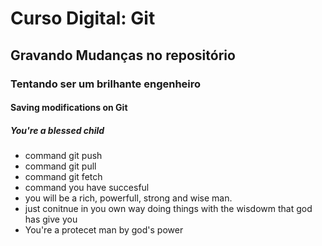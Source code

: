 # Curso Digital: Git

## Gravando Mudanças no repositório 

### Tentando ser um brilhante engenheiro

#### Saving modifications on Git 

##### You're a blessed child

* command git push
* command git pull
* command git fetch
* command you have succesful
* you will be a rich, powerfull, strong and wise man.
* just conitnue in you own way doing things with the wisdowm that god has give you
*  You're a protecet man by god's power

